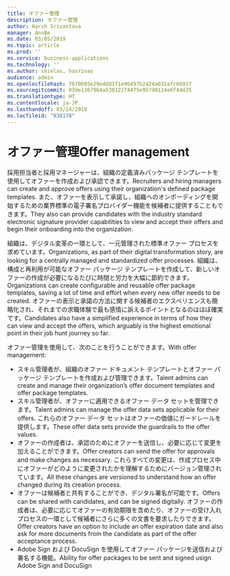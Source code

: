 ```yaml
---
title: オファー管理
description: オファー管理
author: Harsh Srivastava
manager: AnnBe
ms.date: 03/05/2019
ms.topic: article
ms.prod: ''
ms.service: business-applications
ms.technology: ''
ms.author: shielas, hasrivas
audience: admin
ms.openlocfilehash: 7670095e29eddd1f1e96497b2424a032afc66937
ms.sourcegitcommit: 03de13679b4a53812274475e957d0124e6f4dd35
ms.translationtype: HT
ms.contentlocale: ja-JP
ms.lasthandoff: 03/14/2019
ms.locfileid: "838178"
---
```

# <a name="offer-management"></a><span data-ttu-id="f9a37-103">オファー管理</span><span class="sxs-lookup"><span data-stu-id="f9a37-103">Offer management</span></span>



<span data-ttu-id="f9a37-104">採用担当者と採用マネージャーは、組織の定義済みパッケージ テンプレートを使用してオファーを作成および承認できます。</span><span class="sxs-lookup"><span data-stu-id="f9a37-104">Recruiters and hiring managers can create and approve offers using their organization's defined package templates.</span></span> <span data-ttu-id="f9a37-105">また、オファーを表示して承諾し、組織へのオンボーディングを開始するための業界標準の電子署名プロバイダー機能を候補者に提供することもできます。</span><span class="sxs-lookup"><span data-stu-id="f9a37-105">They also can provide candidates with the industry standard electronic signature provider capabilities to view and accept their offers and begin their onboarding into the organization.</span></span>

<span data-ttu-id="f9a37-106">組織は、デジタル変革の一環として、一元管理された標準オファー プロセスを求めています。</span><span class="sxs-lookup"><span data-stu-id="f9a37-106">Organizations, as part of their digital transformation story, are looking for a centrally managed and standardized offer processes.</span></span> <span data-ttu-id="f9a37-107">組織は、構成と再利用が可能なオファー パッケージ テンプレートを作成して、新しいオファーの作成が必要になるたびに時間と労力を大幅に節約できます。</span><span class="sxs-lookup"><span data-stu-id="f9a37-107">Organizations can create configurable and reusable offer package templates, saving a lot of time and effort when every new offer needs to be created.</span></span> <span data-ttu-id="f9a37-108">オファーの表示と承諾の方法に関する候補者のエクスペリエンスも簡略化され、それまでの求職体験で最も感情に訴えるポイントとなるのはほぼ確実です。</span><span class="sxs-lookup"><span data-stu-id="f9a37-108">Candidates also have a simplified experience in terms of how they can view and accept the offers, which arguably is the highest emotional point in their job hunt journey so far.</span></span>

<span data-ttu-id="f9a37-109">オファー管理を使用して、次のことを行うことができます。</span><span class="sxs-lookup"><span data-stu-id="f9a37-109">With offer management:</span></span>

-   <span data-ttu-id="f9a37-110">スキル管理者が、組織のオファー ドキュメント テンプレートとオファー パッケージ テンプレートを作成および管理できます。</span><span class="sxs-lookup"><span data-stu-id="f9a37-110">Talent admins can create and manage their organization’s offer document templates and offer package templates.</span></span>
-   <span data-ttu-id="f9a37-111">スキル管理者が、オファーに適用できるオファー データ セットを管理できます。</span><span class="sxs-lookup"><span data-stu-id="f9a37-111">Talent admins can manage the offer data sets applicable for their offers.</span></span> <span data-ttu-id="f9a37-112">これらのオファー データ セットはオファーの価値にガードレールを提供します。</span><span class="sxs-lookup"><span data-stu-id="f9a37-112">These offer data sets provide the guardrails to the offer values.</span></span>
-   <span data-ttu-id="f9a37-113">オファーの作成者は、承認のためにオファーを送信し、必要に応じて変更を加えることができます。</span><span class="sxs-lookup"><span data-stu-id="f9a37-113">Offer creators can send the offer for approvals and make changes as necessary.</span></span> <span data-ttu-id="f9a37-114">これらすべての変更は、作成プロセス中にオファーがどのように変更されたかを理解するためにバージョン管理されています。</span><span class="sxs-lookup"><span data-stu-id="f9a37-114">All these changes are versioned to understand how an offer changed during its creation process.</span></span>
- <span data-ttu-id="f9a37-115">オファーは候補者と共有することができ、デジタル署名が可能です。</span><span class="sxs-lookup"><span data-stu-id="f9a37-115">Offers can be shared with candidates, and can be signed digitally.</span></span> <span data-ttu-id="f9a37-116">オファーの作成者は、必要に応じてオファーの有効期限を含めたり、オファーの受け入れプロセスの一環として候補者にさらに多くの文書を要求したりできます。</span><span class="sxs-lookup"><span data-stu-id="f9a37-116">Offer creators have an option to include an offer expiration date and also ask for more documents from the candidate as part of the offer acceptance process.</span></span>
-    <span data-ttu-id="f9a37-117">Adobe Sign および DocuSign を使用してオファー パッケージを送信および署名する機能。</span><span class="sxs-lookup"><span data-stu-id="f9a37-117">Ability for offer packages to be sent and signed usign Adobe Sign and DocuSign</span></span>

<!--
## Who uses this feature
These features are intended for Admins who can set up offer capabilities for
their organization, recruiters who are creating offers, offer approvers as well
as candidates viewing and accepting offers.
## License required
To use offer management capabilities, an Attract license is required.
## Availability
Cloud
## Regional availability
Global
-->
